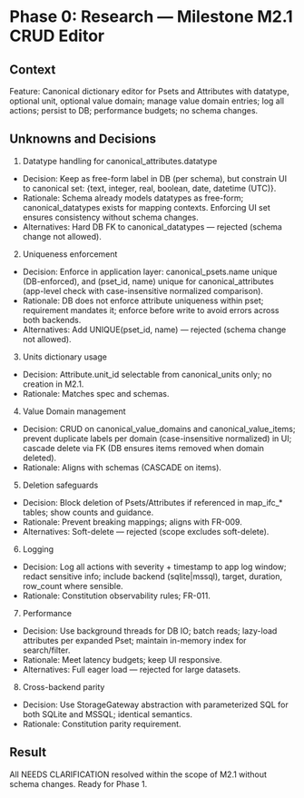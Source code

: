 # Phase 0: Research — Milestone M2.1 CRUD Editor

## Context
Feature: Canonical dictionary editor for Psets and Attributes with datatype, optional unit, optional value domain; manage value domain entries; log all actions; persist to DB; performance budgets; no schema changes.

## Unknowns and Decisions

1) Datatype handling for canonical_attributes.datatype
- Decision: Keep as free-form label in DB (per schema), but constrain UI to canonical set: {text, integer, real, boolean, date, datetime (UTC)}.
- Rationale: Schema already models datatypes as free-form; canonical_datatypes exists for mapping contexts. Enforcing UI set ensures consistency without schema changes.
- Alternatives: Hard DB FK to canonical_datatypes — rejected (schema change not allowed).

2) Uniqueness enforcement
- Decision: Enforce in application layer: canonical_psets.name unique (DB-enforced), and (pset_id, name) unique for canonical_attributes (app-level check with case-insensitive normalized comparison).
- Rationale: DB does not enforce attribute uniqueness within pset; requirement mandates it; enforce before write to avoid errors across both backends.
- Alternatives: Add UNIQUE(pset_id, name) — rejected (schema change not allowed).

3) Units dictionary usage
- Decision: Attribute.unit_id selectable from canonical_units only; no creation in M2.1.
- Rationale: Matches spec and schemas.

4) Value Domain management
- Decision: CRUD on canonical_value_domains and canonical_value_items; prevent duplicate labels per domain (case-insensitive normalized) in UI; cascade delete via FK (DB ensures items removed when domain deleted).
- Rationale: Aligns with schemas (CASCADE on items).

5) Deletion safeguards
- Decision: Block deletion of Psets/Attributes if referenced in map_ifc_* tables; show counts and guidance.
- Rationale: Prevent breaking mappings; aligns with FR-009.
- Alternatives: Soft-delete — rejected (scope excludes soft-delete).

6) Logging
- Decision: Log all actions with severity + timestamp to app log window; redact sensitive info; include backend (sqlite|mssql), target, duration, row_count where sensible.
- Rationale: Constitution observability rules; FR-011.

7) Performance
- Decision: Use background threads for DB IO; batch reads; lazy-load attributes per expanded Pset; maintain in-memory index for search/filter.
- Rationale: Meet latency budgets; keep UI responsive.
- Alternatives: Full eager load — rejected for large datasets.

8) Cross-backend parity
- Decision: Use StorageGateway abstraction with parameterized SQL for both SQLite and MSSQL; identical semantics.
- Rationale: Constitution parity requirement.

## Result
All NEEDS CLARIFICATION resolved within the scope of M2.1 without schema changes. Ready for Phase 1.

